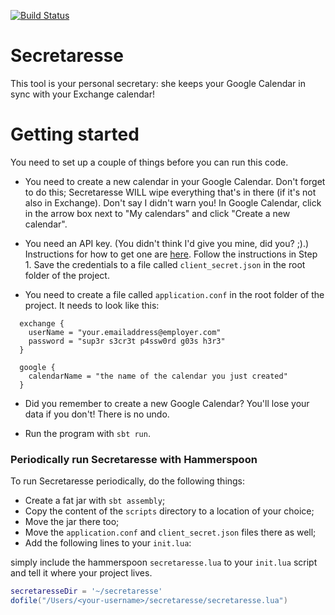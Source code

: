 [![Build Status](https://img.shields.io/travis/jqno/secretaresse.svg?style=plastic)](https://travis-ci.org/jqno/secretaresse)

# Secretaresse

This tool is your personal secretary: she keeps your Google Calendar in sync with your Exchange calendar!

# Getting started

You need to set up a couple of things before you can run this code.

* You need to create a new calendar in your Google Calendar. Don't forget to do this; Secretaresse WILL wipe everything that's in there (if it's not also in Exchange). Don't say I didn't warn you! In Google Calendar, click in the arrow box next to "My calendars" and click "Create a new calendar".

* You need an API key. (You didn't think I'd give you mine, did you? ;).) Instructions for how to get one are [here](https://developers.google.com/google-apps/calendar/quickstart/java). Follow the instructions in Step 1. Save the credentials to a file called `client_secret.json` in the root folder of the project.

* You need to create a file called `application.conf` in the root folder of the project. It needs to look like this:

```
  exchange {
    userName = "your.emailaddress@employer.com"
    password = "sup3r s3cr3t p4ssw0rd g03s h3r3"
  }

  google {
    calendarName = "the name of the calendar you just created"
  }
```

* Did you remember to create a new Google Calendar? You'll lose your data if you don't! There is no undo.

* Run the program with `sbt run`.

### Periodically run Secretaresse with Hammerspoon
To run Secretaresse periodically, do the following things:

* Create a fat jar with `sbt assembly`;
* Copy the content of the `scripts` directory to a location of your choice;
* Move the jar there too;
* Move the `application.conf` and `client_secret.json` files there as well;
* Add the following lines to your `init.lua`:


simply include the hammerspoon `secretaresse.lua` to your `init.lua` script and tell it where your project lives.

```lua
secretaresseDir = '~/secretaresse'
dofile("/Users/<your-username>/secretaresse/secretaresse.lua")
```

